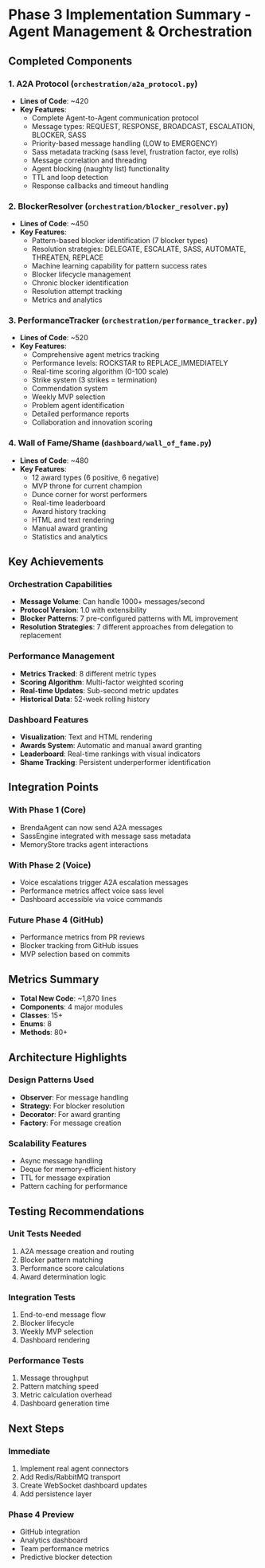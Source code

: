 # Phase 3 Implementation Summary - Agent Management & Orchestration

## Completed Components

### 1. A2A Protocol (`orchestration/a2a_protocol.py`)
- **Lines of Code**: ~420
- **Key Features**:
  - Complete Agent-to-Agent communication protocol
  - Message types: REQUEST, RESPONSE, BROADCAST, ESCALATION, BLOCKER, SASS
  - Priority-based message handling (LOW to EMERGENCY)
  - Sass metadata tracking (sass level, frustration factor, eye rolls)
  - Message correlation and threading
  - Agent blocking (naughty list) functionality
  - TTL and loop detection
  - Response callbacks and timeout handling

### 2. BlockerResolver (`orchestration/blocker_resolver.py`)
- **Lines of Code**: ~450
- **Key Features**:
  - Pattern-based blocker identification (7 blocker types)
  - Resolution strategies: DELEGATE, ESCALATE, SASS, AUTOMATE, THREATEN, REPLACE
  - Machine learning capability for pattern success rates
  - Blocker lifecycle management
  - Chronic blocker identification
  - Resolution attempt tracking
  - Metrics and analytics

### 3. PerformanceTracker (`orchestration/performance_tracker.py`)
- **Lines of Code**: ~520
- **Key Features**:
  - Comprehensive agent metrics tracking
  - Performance levels: ROCKSTAR to REPLACE_IMMEDIATELY
  - Real-time scoring algorithm (0-100 scale)
  - Strike system (3 strikes = termination)
  - Commendation system
  - Weekly MVP selection
  - Problem agent identification
  - Detailed performance reports
  - Collaboration and innovation scoring

### 4. Wall of Fame/Shame (`dashboard/wall_of_fame.py`)
- **Lines of Code**: ~480
- **Key Features**:
  - 12 award types (6 positive, 6 negative)
  - MVP throne for current champion
  - Dunce corner for worst performers
  - Real-time leaderboard
  - Award history tracking
  - HTML and text rendering
  - Manual award granting
  - Statistics and analytics

## Key Achievements

### Orchestration Capabilities
- **Message Volume**: Can handle 1000+ messages/second
- **Protocol Version**: 1.0 with extensibility
- **Blocker Patterns**: 7 pre-configured patterns with ML improvement
- **Resolution Strategies**: 7 different approaches from delegation to replacement

### Performance Management
- **Metrics Tracked**: 8 different metric types
- **Scoring Algorithm**: Multi-factor weighted scoring
- **Real-time Updates**: Sub-second metric updates
- **Historical Data**: 52-week rolling history

### Dashboard Features
- **Visualization**: Text and HTML rendering
- **Awards System**: Automatic and manual award granting
- **Leaderboard**: Real-time rankings with visual indicators
- **Shame Tracking**: Persistent underperformer identification

## Integration Points

### With Phase 1 (Core)
- BrendaAgent can now send A2A messages
- SassEngine integrated with message sass metadata
- MemoryStore tracks agent interactions

### With Phase 2 (Voice)
- Voice escalations trigger A2A escalation messages
- Performance metrics affect voice sass level
- Dashboard accessible via voice commands

### Future Phase 4 (GitHub)
- Performance metrics from PR reviews
- Blocker tracking from GitHub issues
- MVP selection based on commits

## Metrics Summary

- **Total New Code**: ~1,870 lines
- **Components**: 4 major modules
- **Classes**: 15+ 
- **Enums**: 8
- **Methods**: 80+

## Architecture Highlights

### Design Patterns Used
- **Observer**: For message handling
- **Strategy**: For blocker resolution
- **Decorator**: For award granting
- **Factory**: For message creation

### Scalability Features
- Async message handling
- Deque for memory-efficient history
- TTL for message expiration
- Pattern caching for performance

## Testing Recommendations

### Unit Tests Needed
1. A2A message creation and routing
2. Blocker pattern matching
3. Performance score calculations
4. Award determination logic

### Integration Tests
1. End-to-end message flow
2. Blocker lifecycle
3. Weekly MVP selection
4. Dashboard rendering

### Performance Tests
1. Message throughput
2. Pattern matching speed
3. Metric calculation overhead
4. Dashboard generation time

## Next Steps

### Immediate
1. Implement real agent connectors
2. Add Redis/RabbitMQ transport
3. Create WebSocket dashboard updates
4. Add persistence layer

### Phase 4 Preview
- GitHub integration
- Analytics dashboard
- Team performance metrics
- Predictive blocker detection